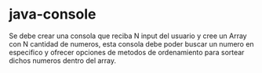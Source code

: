 # java-console
Se debe crear una consola que reciba N input del usuario y cree un Array con N cantidad de numeros, esta consola debe poder buscar un numero en especifico y ofrecer opciones de metodos de ordenamiento para sortear dichos numeros dentro del array.
